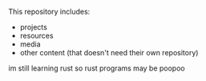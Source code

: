 This repository includes:
- projects
- resources
- media
- other content (that doesn't need their own repository)

im still learning rust so rust programs may be poopoo
